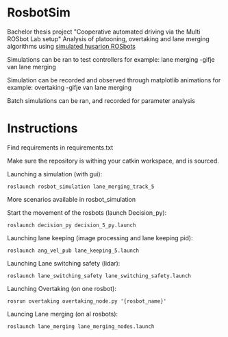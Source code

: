 # RosbotSim
Bachelor thesis project "Cooperative automated driving via the Multi ROSbot Lab setup"
Analysis of platooning, overtaking and lane merging algorithms using [simulated husarion ROSbots ](https://github.com/husarion/rosbot_description "simulated husarion ROSbots")

Simulations can be ran to test controllers
for example: lane merging
-gifje van lane merging

Simulation can be recorded and observed through matplotlib animations
for example: overtaking
-gifje van lane merging

Batch simulations can be ran, and recorded for parameter analysis



# Instructions

Find requirements in requirements.txt

Make sure the repository is withing your catkin workspace, and is sourced.

Launching a simulation (with gui):

```roslaunch rosbot_simulation lane_merging_track_5```

More scenarios available in rosbot_simulation

Start the movement of the rosbots (launch Decision_py):

```roslaunch decision_py decision_5_py.launch```

Launching lane keeping (image processing and lane keeping pid):

```roslaunch ang_vel_pub lane_keeping_5.launch```

Launching Lane switching safety (lidar):

```roslaunch lane_switching_safety lane_switching_safety.launch```

Launching Overtaking (on one rosbot):

```rosrun overtaking overtaking_node.py '{rosbot_name}'```

Launcing Lane merging (on al rosbots):

```roslaunch lane_merging lane_merging_nodes.launch```

